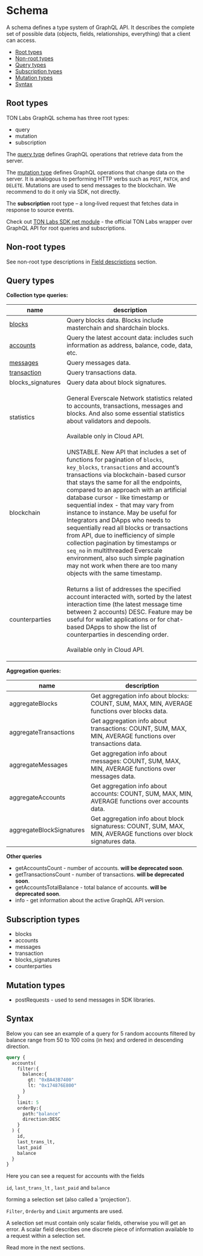 # Schema

A schema defines a type system of GraphQL API. It describes the complete set of possible data (objects, fields, relationships, everything) that a client can access.

* [Root types](schema.md#root-types)
* [Non-root types](schema.md#non-root-types)
* [Query types](schema.md#query-types)
* [Subscription types](schema.md#subscription-types)
* [Mutation types](schema.md#mutation-types)
* [Syntax](schema.md#syntax)

## Root types

TON Labs GraphQL schema has three root types:

* query
* mutation
* subscription

The [query type](https://graphql.github.io/graphql-spec/June2018/#sec-Type-System) defines GraphQL operations that retrieve data from the server.

The [mutation type](https://graphql.github.io/graphql-spec/June2018/#sec-Type-System) defines GraphQL operations that change data on the server. It is analogous to performing HTTP verbs such as `POST`, `PATCH`, and `DELETE`. Mutations are used to send messages to the blockchain. We recommend to do it only via SDK, not directly.

The **subscription** root type – a long‐lived request that fetches data in response to source events.

Check out [TON Labs SDK net module](../types-and-methods/mod\_net.md) - the official TON Labs wrapper over GraphQL API for root queries and subscriptions.

## Non-root types

See non-root type descriptions in [Field descriptions](field\_descriptions.md) section.

## Query types

**Collection type queries:**

| name                                                   | description                                                                                                                                                                                                                                                                                                                                                                                                                                                                                                                                                                                                                                                                                  |
| ------------------------------------------------------ | -------------------------------------------------------------------------------------------------------------------------------------------------------------------------------------------------------------------------------------------------------------------------------------------------------------------------------------------------------------------------------------------------------------------------------------------------------------------------------------------------------------------------------------------------------------------------------------------------------------------------------------------------------------------------------------------- |
| [blocks](field\_descriptions.md#block-type)            | Query blocks data. Blocks include masterchain and shardchain blocks.                                                                                                                                                                                                                                                                                                                                                                                                                                                                                                                                                                                                                         |
| [accounts](field\_descriptions.md#account-type)        | Query the latest account data: includes such information as address, balance, code, data, etc.                                                                                                                                                                                                                                                                                                                                                                                                                                                                                                                                                                                               |
| [messages](field\_descriptions.md#message-type)        | Query messages data.                                                                                                                                                                                                                                                                                                                                                                                                                                                                                                                                                                                                                                                                         |
| [transaction](field\_descriptions.md#transaction-type) | Query transactions data.                                                                                                                                                                                                                                                                                                                                                                                                                                                                                                                                                                                                                                                                     |
| blocks\_signatures                                     | Query data about block signatures.                                                                                                                                                                                                                                                                                                                                                                                                                                                                                                                                                                                                                                                           |
| statistics                                             | <p>General Everscale Network statistics related to accounts, transactions, messages and blocks. And also some essential statistics about validators and depools.<br><br>Available only in Cloud API.</p>                                                                                                                                                                                                                                                                                                                                                                                                                                                                                     |
| blockchain                                             | UNSTABLE. New API that includes a set of functions for pagination of `blocks`, `key_blocks`, `transactions` and account’s transactions via blockchain-based cursor that stays the same for all the endpoints, compared to an approach with an artificial database cursor - like timestamp or sequential index - that may vary from instance to instance. May be useful for Integrators and DApps who needs to sequentially read all blocks or transactions from API, due to inefficiency of simple collection pagination by timestamps or `seq_no` in multithreaded Everscale environment, also such simple pagination may not work when there are too many objects with the same timestamp. |
| counterparties                                         | <p>Returns a list of addresses the specified account interacted with, sorted by the latest interaction time (the latest message time between 2 accounts) DESC. Feature may be useful for wallet applications or for chat-based DApps to show the list of counterparties in descending order.<br><br>Available only in Cloud API.</p>                                                                                                                                                                                                                                                                                                                                                         |

**Aggregation queries:**

| name                     | description                                                                                                       |
| ------------------------ | ----------------------------------------------------------------------------------------------------------------- |
| aggregateBlocks          | Get aggregation info about blocks: COUNT, SUM, MAX, MIN, AVERAGE functions over blocks data.                      |
| aggregateTransactions    | Get aggregation info about transactions: COUNT, SUM, MAX, MIN, AVERAGE functions over transactions data.          |
| aggregateMessages        | Get aggregation info about messages: COUNT, SUM, MAX, MIN, AVERAGE functions over messages data.                  |
| aggregateAccounts        | Get aggregation info about accounts: COUNT, SUM, MAX, MIN, AVERAGE functions over accounts data.                  |
| aggregateBlockSignatures | Get aggregation info about block signaturess: COUNT, SUM, MAX, MIN, AVERAGE functions over block signatures data. |

**Other queries**

* getAccountsCount - number of accounts. **will be deprecated soon**.
* getTransactionsCount - number of transactions. **will be deprecated soon**.
* getAccountsTotalBalance - total balance of accounts. **will be deprecated soon**.
* info - get information about the active GraphQL API version.

## Subscription types

* blocks
* accounts
* messages
* transaction
* blocks\_signatures
* counterparties

## Mutation types

* postRequests - used to send messages in SDK libraries.

## Syntax

Below you can see an example of a query for 5 random accounts filtered by balance range from 50 to 100 coins (in hex) and ordered in descending direction.

```graphql
query {
  accounts(
    filter:{
      balance:{
        gt: "0xBA43B7400" 
        lt: "0x174876E800"
      }
    }
    limit: 5
    orderBy:{
      path:"balance"
      direction:DESC
    }
  ) {
    id,
    last_trans_lt,
    last_paid
    balance
  }
}
```

Here you can see a request for accounts with the fields

`id`, `last_trans_lt` , `last_paid` and `balance`

forming a selection set (also called a 'projection').

`Filter`, `Orderby` and `Limit` arguments are used.

A selection set must contain only scalar fields, otherwise you will get an error. A scalar field describes one discrete piece of information available to a request within a selection set.

Read more in the next sections.
